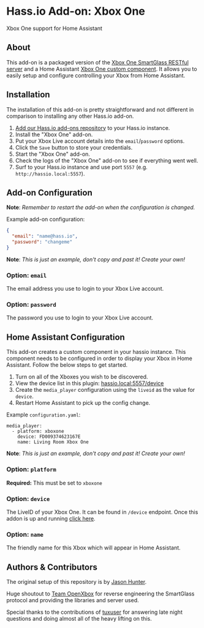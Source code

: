 # Hass.io Add-on: Xbox One

Xbox One support for Home Assistant

## About

This add-on is a packaged version of the [Xbox One SmartGlass RESTful server](https://github.com/OpenXbox/xbox-smartglass-rest-python) and a Home Assistant [Xbox One custom component](https://github.com/tuxuser/home-assistant-xboxone).  It allows you to easily setup and configure controlling your Xbox from Home Assistant.

## Installation

The installation of this add-on is pretty straightforward and not different in
comparison to installing any other Hass.io add-on.

1. [Add our Hass.io add-ons repository](https://github.com/hunterjm/hassio-addons) to your Hass.io instance.
1. Install the "Xbox One" add-on.
1. Put your Xbox Live account details into the `email`/`password` options.
1. Click the `Save` button to store your credentials.
1. Start the "Xbox One" add-on.
1. Check the logs of the "Xbox One" add-on to see if everything went well.
1. Surf to your Hass.io instance and use port `5557`
    (e.g. `http://hassio.local:5557`).

## Add-on Configuration

**Note**: _Remember to restart the add-on when the configuration is changed._

Example add-on configuration:

```json
{
  "email": "name@hass.io",
  "password": "changeme"
}
```

**Note**: _This is just an example, don't copy and past it! Create your own!_

### Option: `email`

The email address you use to login to your Xbox Live account.

### Option: `password`

The password you use to login to your Xbox Live account.

## Home Assistant Configuration

This add-on creates a custom component in your hassio instance.  This component needs to be configured in order to display your Xbox in Home Assistant.  Follow the below steps to get started.

1. Turn on all of the Xboxes you wish to be discovered.
1. View the device list in this plugin: [hassio.local:5557/device](http://hassio.local:5557/device)
1. Create the `media_player` configuration using the `liveid` as the value for `device`.
1. Restart Home Assistant to pick up the config change.

Example `configuration.yaml`:

```
media_player:
  - platform: xboxone
    device: FD009374623167E
    name: Living Room Xbox One
```

**Note**: _This is just an example, don't copy and past it! Create your own!_

### Option: `platform`

**Required:** This must be set to `xboxone`

### Option: `device`

The LiveID of your Xbox One.  It can be found in `/device` endpoint.  Once this addon is up and running [click here](http://hassio.local:5557/device).

### Option: `name`

The friendly name for this Xbox which will appear in Home Assistant.

## Authors & Contributors

The original setup of this repository is by [Jason Hunter](https://github.com/hunterjm).

Huge shoutout to [Team OpenXbox](https://github.com/openxbox) for reverse engineering the SmartGlass protocol and providing the libraries and server used.

Special thanks to the contributions of [tuxuser](https://github.com/tuxuser) for answering late night questions and doing almost all of the heavy lifting on this.
